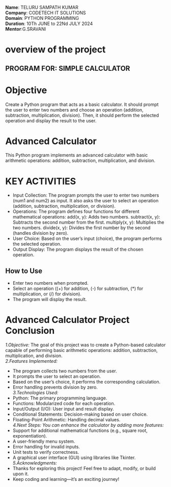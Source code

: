 **Name**: TELURU SAMPATH KUMAR<br>
**Company**: CODETECH IT SOLUTIONS<br>
**Domain**: PYTHON PROGRAMMING<br>
**Duration**: 10Th JUNE to 22Nd JULY 2024<br>
**Mentor**:G.SRAVANI<br>

# overview of the project #

## PROGRAM FOR: SIMPLE CALCULATOR ##

# Objective #

Create a Python program that acts as a basic calculator. It should prompt the user to enter two numbers and choose an operation (addition, subtraction, multiplication, division). Then, it should perform the selected operation and display the result to the user.

# Advanced Calculator

This Python program implements an advanced calculator with basic arithmetic operations: addition, subtraction, multiplication, and division.

# KEY ACTIVITIES #

- Input Collection:
The program prompts the user to enter two numbers (num1 and num2) as input.
It also asks the user to select an operation (addition, subtraction, multiplication, or division).<br>
- Operations:
The program defines four functions for different mathematical operations:
add(x, y): Adds two numbers.
subtract(x, y): Subtracts the second number from the first.
multiply(x, y): Multiplies the two numbers.
divide(x, y): Divides the first number by the second (handles division by zero).<br>
- User Choice:
Based on the user’s input (choice), the program performs the selected operation.<br>
- Output Display:
The program displays the result of the chosen operation.

## How to Use

-  Enter two numbers when prompted.
-  Select an operation ((+) for addition, (-) for subtraction, (*) for multiplication, or (/) for division).
-  The program will display the result.

# Advanced Calculator Project Conclusion
*1.Objective:* The goal of this project was to create a Python-based calculator capable of performing basic arithmetic operations: addition, subtraction, multiplication, and division.<br>
*2.Features Implemented:*
* The program collects two numbers from the user.
* It prompts the user to select an operation.
* Based on the user’s choice, it performs the corresponding calculation.
* Error handling prevents division by zero.<br>
*3.Technologies Used:*
* Python: The primary programming language.
* Functions: Modularized code for each operation.
* Input/Output (I/O): User input and result display.
* Conditional Statements: Decision-making based on user choice.
* Floating-Point Arithmetic: Handling decimal values.<br>
*4.Next Steps:*
*You can enhance the calculator by adding more features:*
* Support for additional mathematical functions (e.g., square root, exponentiation).
* A user-friendly menu system.
* Error handling for invalid inputs.
* Unit tests to verify correctness.
* A graphical user interface (GUI) using libraries like Tkinter.<br>
*5.Acknowledgments:*
* Thanks for exploring this project! Feel free to adapt, modify, or build upon it.
* Keep coding and learning—it’s an exciting journey!
